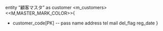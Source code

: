 entity ”顧客マスタ” as customer <m_customers>
<<M,MASTER_MARK_COLOR>>{
  + customer_code[PK]
  --
  pass
  name
  address
  tel
  mail
  del_flag
  reg_date
}
